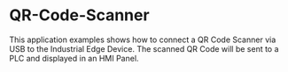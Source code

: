 # QR-Code-Scanner
This application examples shows how to connect a QR Code Scanner via USB to the Industrial Edge Device. The scanned QR Code will be sent to a PLC and displayed in an HMI Panel.
